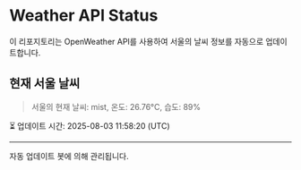 
# Weather API Status

이 리포지토리는 OpenWeather API를 사용하여 서울의 날씨 정보를 자동으로 업데이트합니다.

## 현재 서울 날씨
> 서울의 현재 날씨: mist, 온도: 26.76°C, 습도: 89%

⏳ 업데이트 시간: 2025-08-03 11:58:20 (UTC)

---
자동 업데이트 봇에 의해 관리됩니다.
